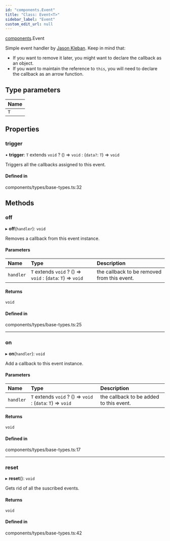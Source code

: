 ```yaml
---
id: "components.Event"
title: "Class: Event<T>"
sidebar_label: "Event"
custom_edit_url: null
---
```


[components](../modules/components.md).Event

Simple event handler by
[Jason Kleban](https://gist.github.com/JasonKleban/50cee44960c225ac1993c922563aa540).
Keep in mind that:
- If you want to remove it later, you might want to declare the callback as
an object.
- If you want to maintain the reference to `this`, you will need to declare
the callback as an arrow function.

## Type parameters

| Name |
| :------ |
| `T` |

## Properties

### trigger

• **trigger**: `T` extends `void` ? () => `void` : (`data?`: `T`) => `void`

Triggers all the callbacks assigned to this event.

#### Defined in

components/types/base-types.ts:32

## Methods

### off

▸ **off**(`handler`): `void`

Removes a callback from this event instance.

#### Parameters

| Name | Type | Description |
| :------ | :------ | :------ |
| `handler` | `T` extends `void` ? () => `void` : (`data`: `T`) => `void` | the callback to be removed from this event. |

#### Returns

`void`

#### Defined in

components/types/base-types.ts:25

___

### on

▸ **on**(`handler`): `void`

Add a callback to this event instance.

#### Parameters

| Name | Type | Description |
| :------ | :------ | :------ |
| `handler` | `T` extends `void` ? () => `void` : (`data`: `T`) => `void` | the callback to be added to this event. |

#### Returns

`void`

#### Defined in

components/types/base-types.ts:17

___

### reset

▸ **reset**(): `void`

Gets rid of all the suscribed events.

#### Returns

`void`

#### Defined in

components/types/base-types.ts:42
